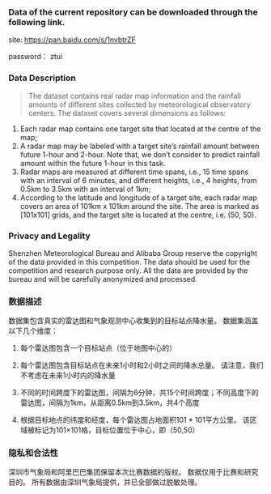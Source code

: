 ### Data of the current repository can be downloaded through the following link.
site: https://pan.baidu.com/s/1nvbtrZF

password： ztui

### Data Description
> The dataset contains real radar map information and the rainfall amounts of different sites collected by meteorological observatory centers. The dataset covers several dimensions as follows:
1. Each radar map contains one target site that located at the centre of the map;
2. A radar map may be labeled with a target site’s rainfall amount between future 1-hour and 2-hour. Note that, we don’t consider to predict rainfall amount within the future 1-hour in this task.
3. Radar maps are measured at different time spans, i.e., 15 time spans with an interval of 6 minutes, and different heights, i.e., 4 heights, from 0.5km to 3.5km with an interval of 1km; 
4. According to the latitude and longitude of a target site, each radar map covers an area of 101km x 101km around the site. The area is marked as [101x101] grids, and the target site is located at the centre, i.e. (50, 50).

### Privacy and Legality
Shenzhen Meteorological Bureau and Alibaba Group reserve the copyright of the data provided in this competition. The data should be used for the competition and research purpose only. All the data are provided by the bureau and will be carefully anonymized and processed.


### 数据描述
数据集包含真实的雷达图和气象观测中心收集到的目标站点降水量。 数据集涵盖以下几个维度：


1. 每个雷达图包含一个目标站点（位于地图中心的）

2. 每个雷达图包含目标站点在未来1小时和2小时之间的降水总量。 请注意，我们不考虑在未来1小时内的降水量

3. 不同的时间跨度下的雷达图，间隔为6分钟，共15个时间跨度；不同高度下的雷达图，间隔为1km，从距离0.5km到3.5km，共4个高度

4. 根据目标地点的纬度和经度，每个雷达图占地面积101 * 101平方公里。 该区域被标记为101×101格，目标位置位于中心，即（50,50）


### 隐私和合法性
深圳市气象局和阿里巴巴集团保留本次比赛数据的版权。 数据仅用于比赛和研究目的。 所有数据由深圳气象局提供，并已全部做过脱敏处理。
